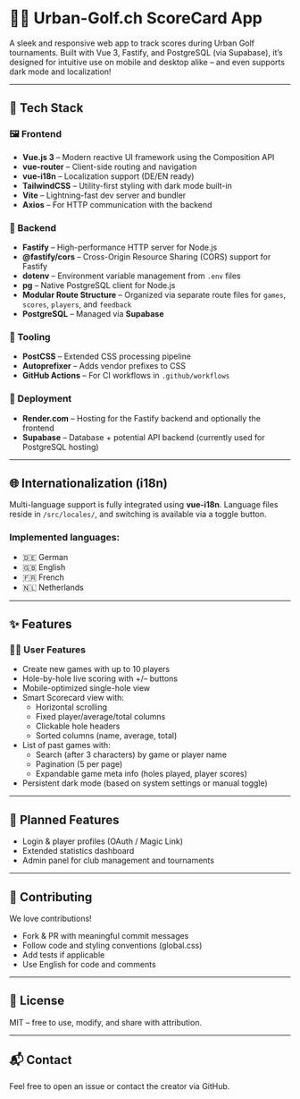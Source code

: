 # 🏌️‍♀️ Urban-Golf.ch ScoreCard App

A sleek and responsive web app to track scores during Urban Golf tournaments. Built with Vue 3, Fastify, and PostgreSQL (via Supabase), it’s designed for intuitive use on mobile and desktop alike – and even supports dark mode and localization!

---

## 🧰 Tech Stack

### 🖼️ Frontend
- **Vue.js 3** – Modern reactive UI framework using the Composition API
- **vue-router** – Client-side routing and navigation
- **vue-i18n** – Localization support (DE/EN ready)
- **TailwindCSS** – Utility-first styling with dark mode built-in
- **Vite** – Lightning-fast dev server and bundler
- **Axios** – For HTTP communication with the backend

### 🔧 Backend
- **Fastify** – High-performance HTTP server for Node.js
- **@fastify/cors** – Cross-Origin Resource Sharing (CORS) support for Fastify
- **dotenv** – Environment variable management from `.env` files
- **pg** – Native PostgreSQL client for Node.js
- **Modular Route Structure** – Organized via separate route files for `games`, `scores`, `players`, and `feedback`
- **PostgreSQL** – Managed via **Supabase**

### 🔄 Tooling
- **PostCSS** – Extended CSS processing pipeline
- **Autoprefixer** – Adds vendor prefixes to CSS
- **GitHub Actions** – For CI workflows in `.github/workflows`

### 🚀 Deployment
- **Render.com** – Hosting for the Fastify backend and optionally the frontend
- **Supabase** – Database + potential API backend (currently used for PostgreSQL hosting)

---

## 🌐 Internationalization (i18n)

Multi-language support is fully integrated using **vue-i18n**. Language files reside in `/src/locales/`, and switching is available via a toggle button.

### Implemented languages:
- 🇩🇪 German
- 🇬🇧 English
- 🇫🇷 French
- 🇳🇱 Netherlands

---

## ✨ Features

### 🧑‍💼 User Features
- Create new games with up to 10 players
- Hole-by-hole live scoring with +/– buttons
- Mobile-optimized single-hole view
- Smart Scorecard view with:
  - Horizontal scrolling
  - Fixed player/average/total columns
  - Clickable hole headers
  - Sorted columns (name, average, total)
- List of past games with:
  - Search (after 3 characters) by game or player name
  - Pagination (5 per page)
  - Expandable game meta info (holes played, player scores)
- Persistent dark mode (based on system settings or manual toggle)

---

## 🧪 Planned Features

- Login & player profiles (OAuth / Magic Link)
- Extended statistics dashboard
- Admin panel for club management and tournaments

---

## 🤝 Contributing

We love contributions!

- Fork & PR with meaningful commit messages
- Follow code and styling conventions (global.css)
- Add tests if applicable
- Use English for code and comments

---

## 🧾 License

MIT – free to use, modify, and share with attribution.

---

## 📬 Contact

Feel free to open an issue or contact the creator via GitHub.